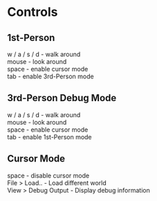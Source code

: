 # Controls  

## 1st-Person  
w / a / s / d - walk around  
mouse - look around  
space - enable cursor mode  
tab - enable 3rd-Person mode

## 3rd-Person Debug Mode
w / a / s / d - walk around  
mouse - look around  
space - enable cursor mode  
tab - enable 1st-Person mode

## Cursor Mode
space - disable cursor mode  
File > Load.. - Load different world  
View > Debug Output - Display debug information  